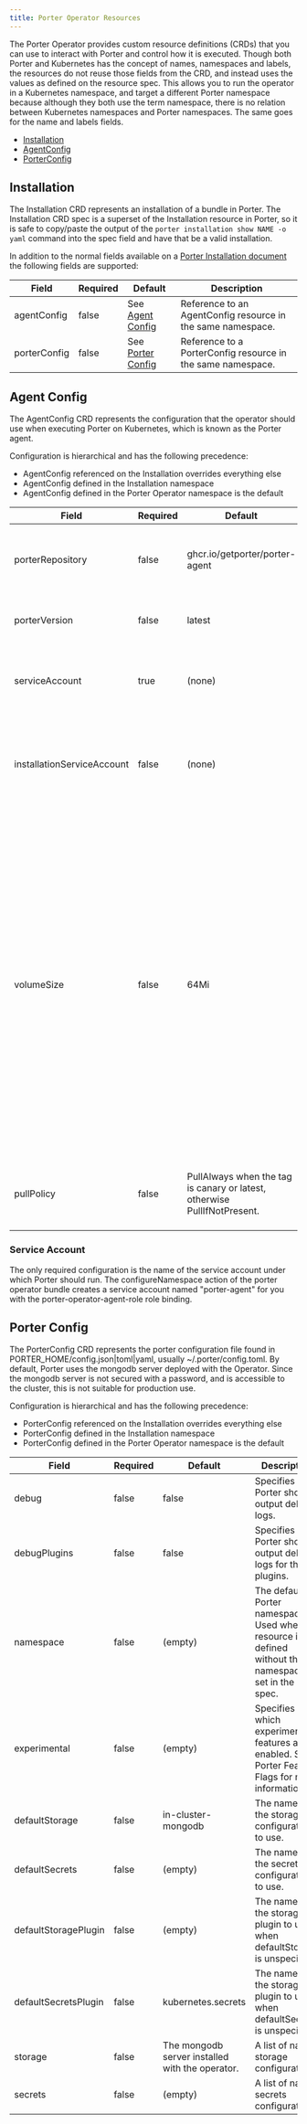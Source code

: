 ```yaml
---
title: Porter Operator Resources
---
```


The Porter Operator provides custom resource definitions (CRDs) that you can use to interact with Porter and control how it is executed.
Though both Porter and Kubernetes has the concept of names, namespaces and labels, the resources do not reuse those fields from the 
CRD, and instead uses the values as defined on the resource spec.
This allows you to run the operator in a Kubernetes namespace, and target a different Porter namespace because
although they both use the term namespace, there is no relation between Kubernetes namespaces and Porter namespaces.
The same goes for the name and labels fields.

* [Installation](#installation)
* [AgentConfig](#agent-config)
* [PorterConfig](#porter-config)

## Installation

The Installation CRD represents an installation of a bundle in Porter.
The Installation CRD spec is a superset of the Installation resource in Porter, so it is safe to copy/paste the output of
the `porter installation show NAME -o yaml` command into the spec field and have that be a valid installation.

In addition to the normal fields available on a [Porter Installation document](https://release-v1--porter.netlify.app/reference/file-formats/)
the following fields are supported:

| Field        | Required    | Default | Description |
| -----------  | ----------- | ------- | ----------- |
| agentConfig  | false       | See [Agent Config](#agent-config) | Reference to an AgentConfig resource in the same namespace.  |
| porterConfig | false       | See [Porter Config](#porter-config) | Reference to a PorterConfig resource in the same namespace.  |

## Agent Config

The AgentConfig CRD represents the configuration that the operator should use when executing Porter on Kubernetes, which is known as the Porter agent.

Configuration is hierarchical and has the following precedence:

* AgentConfig referenced on the Installation overrides everything else
* AgentConfig defined in the Installation namespace
* AgentConfig defined in the Porter Operator namespace is the default

| Field        | Required    | Default | Description |
| -----------  | ----------- | ------- | ----------- |
| porterRepository  | false  | ghcr.io/getporter/porter-agent | The repository for the Porter Agent image. |
| porterVersion | false      | latest  | The tag for the Porter Agent image. |
| serviceAccount | true | (none) | The service account to run the Porter Agent under. |
| installationServiceAccount | false | (none) | The service account to run the Kubernetes pod/job for the installation image. |
| volumeSize | false | 64Mi | The size of the persistent volume that Porter will request when running the Porter Agent. It is used to share data between the Porter Agent and the bundle invocation image. It must be large enough to store any files used by the bundle including credentials, parameters and outputs. |
| pullPolicy | false | PullAlways when the tag is canary or latest, otherwise PullIfNotPresent. | Specifies when to pull the Porter Agent image |

### Service Account

The only required configuration is the name of the service account under which Porter should run.
The configureNamespace action of the porter operator bundle creates a service account named "porter-agent" for you with the porter-operator-agent-role role binding.

## Porter Config

The PorterConfig CRD represents the porter configuration file found in PORTER_HOME/config.json|toml|yaml, usually ~/.porter/config.toml.
By default, Porter uses the mongodb server deployed with the Operator. Since the mongodb server is not secured with a password, and is accessible to the cluster, this is not suitable for production use.

Configuration is hierarchical and has the following precedence:

* PorterConfig referenced on the Installation overrides everything else
* PorterConfig defined in the Installation namespace
* PorterConfig defined in the Porter Operator namespace is the default

| Field        | Required    | Default | Description |
| -----------  | ----------- | ------- | ----------- |
| debug        | false       | false   | Specifies if Porter should output debug logs. |
| debugPlugins | false       | false   | Specifies if Porter should output debug logs for the plugins. |
| namespace    | false       | (empty) | The default Porter namespace. Used when a resource is defined without the namespace set in the spec. |
| experimental | false       | (empty) | Specifies which experimental features are enabled. See Porter Feature Flags for more information. |
| defaultStorage | false     | in-cluster-mongodb | The name of the storage configuration to use. |
| defaultSecrets | false     | (empty) | The name of the secrets configuration to use. |
| defaultStoragePlugin | false | (empty) | The name of the storage plugin to use when defaultStorage is unspecified. |
| defaultSecretsPlugin | false | kubernetes.secrets | The name of the storage plugin to use when defaultSecrets is unspecified. |
| storage | false | The mongodb server installed with the operator. | A list of named storage configurations. |
| secrets | false | (empty) | A list of named secrets configurations. |

[Porter Feature Flags]: https://release-v1.porter.sh/configuration/#experimental-feature-flags
